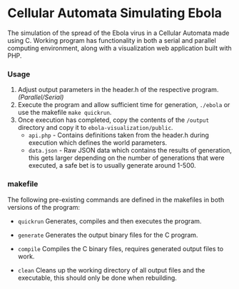 # Cellular Automata Simulating Ebola
The simulation of the spread of the Ebola virus in a Cellular Automata made using C. Working program has functionality in both a serial and parallel computing environment, along with a visualization web application built with PHP.

### Usage
1. Adjust output parameters in the header.h of the respective program. *(Parallel/Serial)*
2. Execute the program and allow sufficient time for generation, `./ebola` or use the makefile `make quickrun`.
3. Once execution has completed, copy the contents of the `/output` directory and copy it to `ebola-visualization/public`.
	* `api.php` - Contains definitions taken from the header.h during execution which defines the world parameters.
	* `data.json` - Raw JSON data which contains the results of generation, this gets larger depending on the number of generations that were executed, a safe bet is to usually generate around 1-500.

### makefile
The following pre-existing commands are defined in the makefiles in both versions of the program:
 * `quickrun`
 Generates, compiles and then executes the program.

 * `generate`
 Generates the output binary files for the C program.

 * `compile`
 Compiles the C binary files, requires generated output files to work.

 * `clean`
 Cleans up the working directory of all output files and the executable, this should only be done when rebuilding.